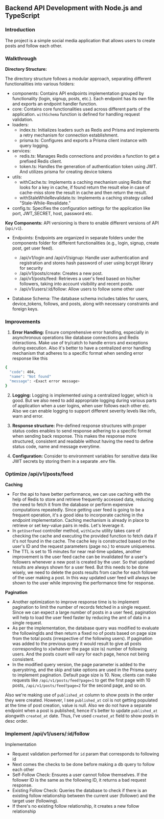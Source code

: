 ## Backend API Development with Node.js and TypeScript

### Introduction

The project is a simple social media application that allows users to create posts and follow each other.

### Walkthrough

**Directory Structure:**

The directory structure follows a modular approach, separating different functionalities into various folders:

- components: Contains API endpoints implementation grouped by functionality (login, signup, posts, etc.).
  Each endpoint has its own file and exports an endpoint handler function.
- core: Contains core functionalities used across different parts of the application.
  `withSchema` function is defined for handling request validation.
- loaders:
  - index.ts: Initializes loaders such as Redis and Prisma and implements a retry mechanism for connection establishment.
  - prisma.ts: Configures and exports a Prisma client instance with query logging.
- services:
  - redis.ts: Manages Redis connections and provides a function to get a prefixed Redis client.
  - token.ts: Handles the generation of authentication token using JWT. And utilizes prisma for creating device tokens
- utils:
  - withCache.ts: Implements a caching mechanism using Redis that looks for a key in cache, if found return the result else in case of cache-miss store the result in cache and then return the result.
  - withStaleWhileRevalidate.ts: Implements a caching strategy called "Stale-While-Revalidate."
- config.ts: Specifies the configuration settings for the application like port, JWT_SECRET, host, password etc.

**Key Components:**
API versioning is there to enable different versions of API (`api/v1`).

- Endpoints:
  Endpoints are organized in separate folders under the components folder for different functionalities (e.g., login, signup, create post, get user feed).

  - /api/v1/login and /api/v1/signup: Handle user authentication and registration and stores hash password of user using bcrypt library for security
  - /api/v1/posts/create: Creates a new post.
  - /api/v1/posts/feed: Retrieves a user's feed based on his/her followers, taking into account visibility and recent posts.
  - /api/v1/users/:id/follow: Allow users to follow some other user

- Database Schema:
  The database schema includes tables for users, device_tokens, follows, and posts, along with necessary constraints and foreign keys.

### Improvements

1. **Error Handling:**
   Ensure comprehensive error handling, especially in asynchronous operations like database connections and Redis interactions.
   Make use of try/catch to handle errors and exceptions during execution. Also it's better to have a centralized error handling mechanism that adheres to a specific format when sending error response like this

```bash
{
  "code": 404,
  "name": "Not found"
  "message": <Exact error message>
}
```

2. **Logging:**
   Logging is implemented using a centralized logger, which is good. But we also need to add appropriate logging during various parts of application when a user logins, when user follows each other etc. Also we can enable logging to support different severity levels like info, warn and error.

3. **Response structure:**
   Pre-defined response structures with proper status codes enables to send response adhering to a specific format when sending back response. This makes the response more structured, consistent and readable without having the need to define status code, name and message everytime.

4. **Configuration:**
   Consider to environment variables for sensitive data like JWT secrets by storing them in a separate .env file.

### Optimize /api/v1/posts/feed

**Caching**

- For the api to have better performance, we can use caching with the help of Redis to store and retrieve frequently accessed data, reducing the need to fetch it from the database or perform expensive computations repeatedly. Since getting user feed is going to be a frequent operation, it's a good idea to incorporate caching in the endpoint implementation.
  Caching mechanism is already in place to retrieve or set key-value pairs in redis. Let's leverage it.
- In `getUserFeed` controller method, `withCache` utility takes care of checking the cache and executing the provided function to fetch data if it's not found in the cache. The cache key is constructed based on the user's ID and the request parameters (page no.) to ensure uniqueness.
- The TTL is set to 15 minutes for near real-time updates, another improvement is the user feed cache can be invalidated for a user's followers whenever a new post is created by the user. So that updated results are always shown for a user feed. But this needs to be done wisely, we need to delete the posts results from cache for each follower of the user making a post.
In this way updated user feed will always be shown to the user while improving the performance time for response.

**Pagination**

- Another optimization to improve response time is to implement pagination to limit the number of records fetched in a single request. Since we can expect a large number of posts in a user feed, pagination will help to load the user feed faster by reducing the amt of data in a single request.
- As per the implementation, the database query was modified to evaluate the followingIds and then return a fixed no of posts based on page size from the total posts (irrespective of the following users). 
If pagination was added to the previous query it would result to give all posts corresponding to x(whatever the page size is) number of following users. And the posts count will vary for each page, hence not being consistent.
- In the modified query version, the page parameter is added to the querystring, and the skip and take options are used in the Prisma query to implement pagination. Default page size is 10.
Now, clients can make requests like `/api/v1/posts/feed?page=1` to get the first page with 10 posts, `/api/v1/posts/feed?page=2` for the second page, and so on.

Also we're making use of `published_at` column to show posts in the order they were created. However, I see `published_at` col is not getting populated at the time of post creation, value is null. Also we do not have a separate endpoint when a post is published, hence it's better to update `published_at` alongwith `created_at` date. Thus, I've used `created_at` field to show posts in desc order.

### Implement /api/v1/users/:id/follow

Implementation
- Request validation performed for `id` param that corresponds to following id
- Next comes the checks to be done before making a db query to follow each other
- Self-Follow Check:
  Ensures a user cannot follow themselves. If the follower ID is the same as the following ID, it returns a bad request response.
- Existing Follow Check:
  Queries the database to check if there is an existing follow relationship between the current user (follower) and the target user (following).
- If there's no existing follow relationship, it creates a new follow relationship 
